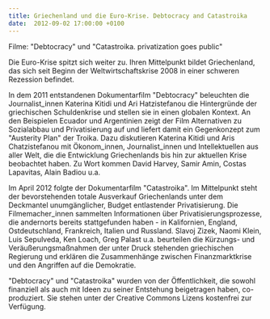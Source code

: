 ```yaml
---
title: Griechenland und die Euro-Krise. Debtocracy and Catastroika
date:  2012-09-02 17:00:00 +0100
---
```


Filme: "Debtocracy" und "Catastroika. privatization goes
public"



Die Euro-Krise spitzt sich weiter zu. Ihren Mittelpunkt bildet
Griechenland, das sich seit Beginn der Weltwirtschaftskrise 2008 in einer
schweren Rezession befindet.


In dem 2011 entstandenen Dokumentarfilm "Debtocracy" beleuchten die
Journalist_innen Katerina Kitidi und Ari Hatzistefanou die Hintergründe
der griechischen Schuldenkrise und stellen sie in einen globalen
Kontext. An den Beispielen Ecuador und Argentinien zeigt der Film
Alternativen zu Sozialabbau und Privatisierung auf und liefert damit ein
Gegenkonzept zum "Austerity Plan" der Troika. Dazu diskutieren Katerina
Kitidi und Aris Chatzistefanou mit Ökonom_innen, Journalist_innen und
Intellektuellen aus aller Welt, die die Entwicklung Griechenlands bis hin
zur aktuellen Krise beobachtet haben. Zu Wort kommen David Harvey, Samir
Amin, Costas Lapavitas, Alain Badiou u.a.


Im April 2012 folgte der Dokumentarfilm "Catastroika". Im Mittelpunkt
steht der bevorstehenden totale Ausverkauf Griechenlands unter dem
Deckmantel unumgänglicher, Budget entlastender Privatisierung. Die
Filmemacher_innen sammelten Informationen über Privatisierungsprozesse,
die andernorts bereits stattgefunden haben - in Kalifornien, England,
Ostdeutschland, Frankreich, Italien und Russland. Slavoj Zizek, Naomi
Klein, Luis Sepulveda, Ken Loach, Greg Palast u.a. beurteilen die
Kürzungs- und Veräußerungsmaßnahmen der unter Druck stehenden griechischen
Regierung und erklären die Zusammenhänge zwischen Finanzmarktkrise und den
Angriffen auf die Demokratie.


"Debtocracy" und "Catastroika" wurden von der Öffentlichkeit, die
sowohl finanziell als auch mit Ideen zu seiner Entstehung beigetragen
haben, co-produziert. Sie stehen unter der Creative Commons Lizens
kostenfrei zur Verfügung.


